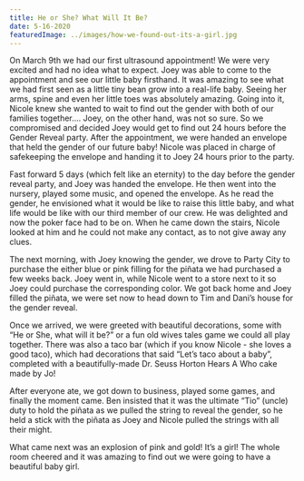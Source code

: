 ```yaml
---
title: He or She? What Will It Be?
date: 5-16-2020
featuredImage: ../images/how-we-found-out-its-a-girl.jpg
---
```


On March 9th we had our first ultrasound appointment! We were very excited and had no idea what to expect. Joey was able to come to the appointment and see our little baby firsthand. It was amazing to see what we had first seen as a little tiny bean grow into a real-life baby. Seeing her arms, spine and even her little toes was absolutely amazing. Going into it, Nicole knew she wanted to wait to find out the gender with both of our families together…. Joey, on the other hand, was not so sure. So we compromised and decided Joey would get to find out 24 hours before the Gender Reveal party. After the appointment, we were handed an envelope that held the gender of our future baby! Nicole was placed in charge of safekeeping the envelope and handing it to Joey 24 hours prior to the party.

Fast forward 5 days (which felt like an eternity) to the day before the gender reveal party, and Joey was handed the envelope. He then went into the nursery, played some music, and opened the envelope. As he read the gender, he envisioned what it would be like to raise this little baby, and what life would be like with our third member of our crew. He was delighted and now the poker face had to be on. When he came down the stairs, Nicole looked at him and he could not make any contact, as to not give away any clues.

The next morning, with Joey knowing the gender, we drove to Party City to purchase the either blue or pink filling for the piñata we had purchased a few weeks back. Joey went in, while Nicole went to a store next to it so Joey could purchase the corresponding color. We got back home and Joey filled the piñata, we were set now to head down to Tim and Dani’s house for the gender reveal.

Once we arrived, we were greeted with beautiful decorations, some with “He or She, what will it be?” or a fun old wives tales game we could all play together. There was also a taco bar (which if you know Nicole - she loves a good taco), which had decorations that said “Let’s taco about a baby”, completed with a beautifully-made Dr. Seuss Horton Hears A Who cake made by Jo!

After everyone ate, we got down to business, played some games, and finally the moment came. Ben insisted that it was the ultimate “Tio” (uncle) duty to hold the piñata as we pulled the string to reveal the gender, so he held a stick with the piñata as Joey and Nicole pulled the strings with all their might.

What came next was an explosion of pink and gold! It’s a girl! The whole room cheered and it was amazing to find out we were going to have a beautiful baby girl.
